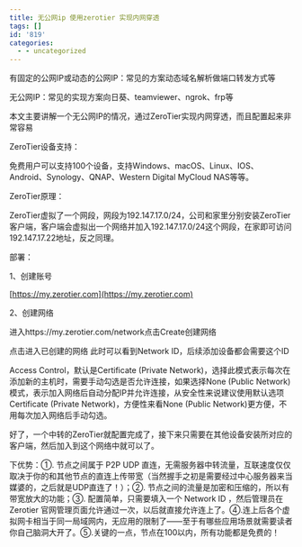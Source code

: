 ```yaml
---
title: 无公网ip 使用zerotier 实现内网穿透
tags: []
id: '819'
categories:
  - - uncategorized
---
```


有固定的公网IP或动态的公网IP：常见的方案动态域名解析做端口转发方式等

无公网IP：常见的实现方案向日葵、teamviewer、ngrok、frp等

本文主要讲解一个无公网IP的情况，通过ZeroTier实现内网穿透，而且配置起来非常容易

ZeroTier设备支持：

免费用户可以支持100个设备，支持Windows、macOS、Linux、IOS、Android、Synology、QNAP、Western Digital MyCloud NAS等等。

ZeroTier原理：

ZeroTier虚拟了一个网段，网段为192.147.17.0/24，公司和家里分别安装ZeroTier客户端，客户端会虚拟出一个网络并加入192.147.17.0/24这个网段，在家即可访问192.147.17.22地址，反之同理。

部署：

1、创建账号

[https://my.zerotier.com](https://my.zerotier.com)

2、创建网络

进入https://my.zerotier.com/network点击Create创建网络

点击进入已创建的网络 此时可以看到Network ID，后续添加设备都会需要这个ID

Access Control，默认是Certificate (Private Network)，选择此模式表示每次在添加新的主机时，需要手动勾选是否允许连接，如果选择None (Public Network)模式，表示加入网络后自动分配IP并允许连接，从安全性来说建议使用默认选项Certificate (Private Network)，方便性来看None (Public Network)更方便，不用每次加入网络后手动勾选。

好了，一个中转的ZeroTier就配置完成了，接下来只需要在其他设备安装所对应的客户端，然后加入到这个网络中就可以了。

下优势：①. 节点之间属于 P2P UDP 直连，无需服务器中转流量，互联速度仅仅取决于你的和其他节点的直连上传带宽（当然握手之初是需要经过中心服务器来当媒婆的，之后就是UDP直连了！）；②. 节点之间的流量是加密和压缩的，所以有带宽放大的功能；③. 配置简单，只需要填入一个 Network ID ，然后管理员在 Zerotier 官网管理页面允许通过一次，以后就直接允许连上了。④.连上后各个虚拟网卡相当于同一局域网内，无应用的限制了——至于有哪些应用场景就需要读者你自己脑洞大开了。⑤.关键的一点，节点在100以内，所有功能都是免费的！